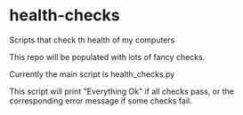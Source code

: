 # health-checks
Scripts that check th health of my computers

This  repo will be populated with lots of fancy checks.

Currently the main script is health_checks.py

This script will print "Everything Ok" if all checks pass,
or the corresponding error message if some checks fail.
